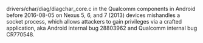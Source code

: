 drivers/char/diag/diagchar_core.c in the Qualcomm components in Android before 2016-08-05 on Nexus 5, 6, and 7 (2013) devices mishandles a socket process, which allows attackers to gain privileges via a crafted application, aka Android internal bug 28803962 and Qualcomm internal bug CR770548.
